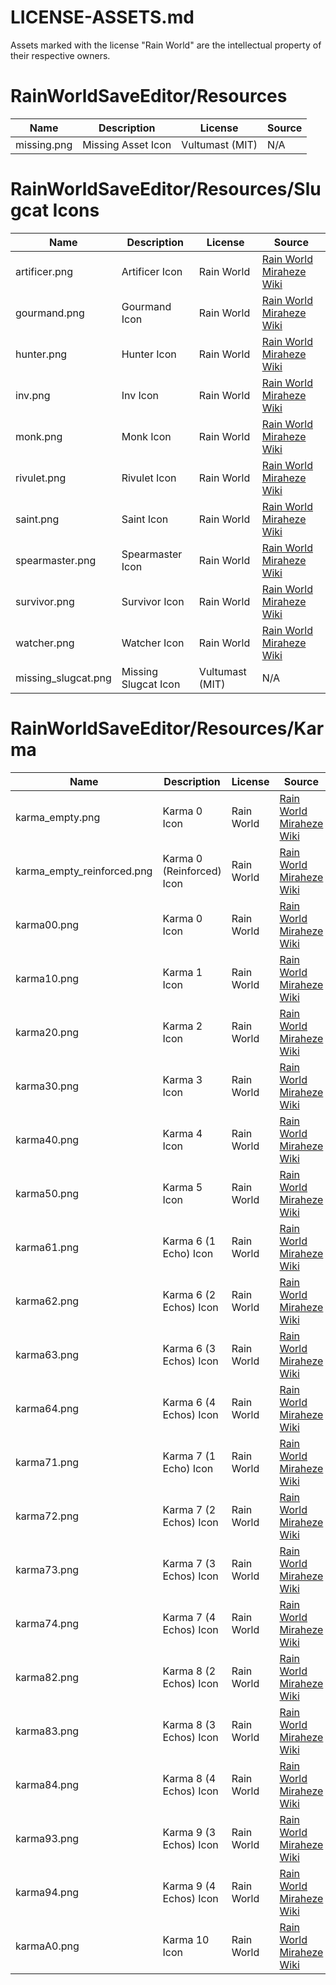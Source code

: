 # LICENSE-ASSETS.md

Assets marked with the license "Rain World" are the intellectual property of their respective owners.

# RainWorldSaveEditor/Resources

| Name | Description | License | Source |
| ---- | ----------- | ------- | ------ |
| missing.png | Missing Asset Icon | Vultumast (MIT) | N/A |

# RainWorldSaveEditor/Resources/Slugcat Icons

| Name | Description | License | Source |
| ---- | ----------- | ------- | ------ |
| artificer.png | Artificer Icon | Rain World | [Rain World Miraheze Wiki](https://rainworld.miraheze.org/wiki/File:Artificer_icon_(custom).png) |
| gourmand.png | Gourmand Icon | Rain World | [Rain World Miraheze Wiki](https://rainworld.miraheze.org/wiki/File:Gourmand_icon_(custom).png) |
| hunter.png | Hunter Icon | Rain World | [Rain World Miraheze Wiki](https://rainworld.miraheze.org/wiki/File:Hunter_icon_(custom).png) |
| inv.png | Inv Icon | Rain World | [Rain World Miraheze Wiki](https://rainworld.miraheze.org/wiki/File:Inv_icon_(custom).png) |
| monk.png | Monk Icon | Rain World | [Rain World Miraheze Wiki](https://rainworld.miraheze.org/wiki/File:Monk_icon_(custom).png) |
| rivulet.png | Rivulet Icon | Rain World | [Rain World Miraheze Wiki](https://rainworld.miraheze.org/wiki/File:Rivulet_icon_(custom).png) |
| saint.png | Saint Icon | Rain World | [Rain World Miraheze Wiki](https://rainworld.miraheze.org/wiki/File:Saint_icon_(custom).png) |
| spearmaster.png | Spearmaster Icon | Rain World | [Rain World Miraheze Wiki](https://rainworld.miraheze.org/wiki/File:Spearmaster_icon_(custom).png) |
| survivor.png | Survivor Icon | Rain World | [Rain World Miraheze Wiki](https://rainworld.miraheze.org/wiki/File:Survivor_icon_(custom).png) |
| watcher.png | Watcher Icon | Rain World | [Rain World Miraheze Wiki](https://rainworld.miraheze.org/wiki/File:Watcher_icon_(custom).png) |
| missing_slugcat.png | Missing Slugcat Icon | Vultumast (MIT) | N/A |

# RainWorldSaveEditor/Resources/Karma
| Name | Description | License | Source |
| ---- | ----------- | ------- | ------ |
| karma_empty.png | Karma 0 Icon | Rain World | [Rain World Miraheze Wiki](https://rainworld.miraheze.org/wiki/Category:Karma_icons#/media/File:Karma_0_icon.png) |
| karma_empty_reinforced.png | Karma 0 (Reinforced) Icon | Rain World | [Rain World Miraheze Wiki](https://rainworld.miraheze.org/wiki/Category:Karma_icons#/media/File:Karma_0_icon_(reinforced).png) |
| karma00.png | Karma 0 Icon | Rain World | [Rain World Miraheze Wiki](https://rainworld.miraheze.org/wiki/Category:Karma_icons#/media/File:Karma_1_icon_(no_circle).png) |
| karma10.png | Karma 1 Icon | Rain World | [Rain World Miraheze Wiki](https://rainworld.miraheze.org/wiki/Category:Karma_icons#/media/File:Karma_1_icon_(no_circle).png) |
| karma20.png | Karma 2 Icon | Rain World | [Rain World Miraheze Wiki](https://rainworld.miraheze.org/wiki/Category:Karma_icons#/media/File:Karma_2_icon_(no_circle).png) |
| karma30.png | Karma 3 Icon | Rain World | [Rain World Miraheze Wiki](https://rainworld.miraheze.org/wiki/Category:Karma_icons#/media/File:Karma_3_icon_(no_circle).png) |
| karma40.png | Karma 4 Icon | Rain World | [Rain World Miraheze Wiki](https://rainworld.miraheze.org/wiki/Category:Karma_icons#/media/File:Karma_4_icon_(no_circle).png) |
| karma50.png | Karma 5 Icon | Rain World | [Rain World Miraheze Wiki](https://rainworld.miraheze.org/wiki/Category:Karma_icons#/media/File:Karma_5_icon_(no_circle).png) |
| karma61.png | Karma 6 (1 Echo) Icon| Rain World | [Rain World Miraheze Wiki](https://rainworld.miraheze.org/wiki/Category:Karma_icons#/media/File:Karma_6-1_icon_(no_circle).png) |
| karma62.png | Karma 6 (2 Echos) Icon| Rain World | [Rain World Miraheze Wiki](https://rainworld.miraheze.org/wiki/Category:Karma_icons#/media/File:Karma_6-2_icon_(no_circle).png) |
| karma63.png | Karma 6 (3 Echos) Icon| Rain World | [Rain World Miraheze Wiki](https://rainworld.miraheze.org/wiki/Category:Karma_icons#/media/File:Karma_6-3_icon_(no_circle).png) |
| karma64.png | Karma 6 (4 Echos) Icon| Rain World | [Rain World Miraheze Wiki](https://rainworld.miraheze.org/wiki/Category:Karma_icons#/media/File:Karma_6-4_icon_(no_circle).png) |
| karma71.png | Karma 7 (1 Echo) Icon | Rain World | [Rain World Miraheze Wiki](https://rainworld.miraheze.org/wiki/Category:Karma_icons#/media/File:Karma_7-1_icon_(no_circle).png) |
| karma72.png | Karma 7 (2 Echos) Icon | Rain World | [Rain World Miraheze Wiki](https://rainworld.miraheze.org/wiki/Category:Karma_icons#/media/File:Karma_7-2_icon_(no_circle).png) |
| karma73.png | Karma 7 (3 Echos) Icon | Rain World | [Rain World Miraheze Wiki](https://rainworld.miraheze.org/wiki/Category:Karma_icons#/media/File:Karma_7-3_icon_(no_circle).png) |
| karma74.png | Karma 7 (4 Echos) Icon | Rain World | [Rain World Miraheze Wiki](https://rainworld.miraheze.org/wiki/Category:Karma_icons#/media/File:Karma_7-4_icon_(no_circle).png) |
| karma82.png | Karma 8 (2 Echos) Icon | Rain World | [Rain World Miraheze Wiki](https://rainworld.miraheze.org/wiki/Category:Karma_icons#/media/File:Karma_8-2_icon_(no_circle).png) |
| karma83.png | Karma 8 (3 Echos) Icon | Rain World | [Rain World Miraheze Wiki](https://rainworld.miraheze.org/wiki/Category:Karma_icons#/media/File:Karma_8-3_icon_(no_circle).png) |
| karma84.png | Karma 8 (4 Echos) Icon | Rain World | [Rain World Miraheze Wiki](https://rainworld.miraheze.org/wiki/Category:Karma_icons#/media/File:Karma_8-4_icon_(no_circle).png) |
| karma93.png | Karma 9 (3 Echos) Icon | Rain World | [Rain World Miraheze Wiki](https://rainworld.miraheze.org/wiki/Category:Karma_icons#/media/File:Karma_9-3_icon_(no_circle).png) |
| karma94.png | Karma 9 (4 Echos) Icon | Rain World | [Rain World Miraheze Wiki](https://rainworld.miraheze.org/wiki/Category:Karma_icons#/media/File:Karma_9-4_icon_(no_circle).png) |
| karmaA0.png | Karma 10 Icon | Rain World | [Rain World Miraheze Wiki](https://rainworld.miraheze.org/wiki/Category:Karma_icons#/media/File:Karma_10_icon_(no_circle).png) |



